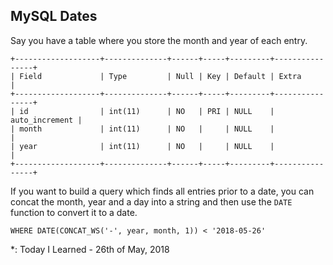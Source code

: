 ## MySQL Dates

Say you have a table where you store the month and year of each entry.

```mysql
+-------------------+--------------+------+-----+---------+----------------+
| Field             | Type         | Null | Key | Default | Extra          |
+-------------------+--------------+------+-----+---------+----------------+
| id                | int(11)      | NO   | PRI | NULL    | auto_increment |
| month             | int(11)      | NO   |     | NULL    |                |
| year              | int(11)      | NO   |     | NULL    |                |
+-------------------+--------------+------+-----+---------+----------------+
```

If you want to build a query which finds all entries prior to a date, you can concat the month, year and a day into a string and then use the `DATE` function to convert it to a date.

```
WHERE DATE(CONCAT_WS('-', year, month, 1)) < '2018-05-26'
```

*: Today I Learned - 26th of May, 2018
